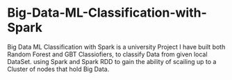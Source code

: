 # Big-Data-ML-Classification-with-Spark
Big Data ML Classification with Spark is a university Project I have built both Random Forest and GBT Classiofiers, to classify Data from given local DataSet. using Spark and Spark RDD to gain the ability of scailing up to a Cluster of nodes that hold Big Data.
